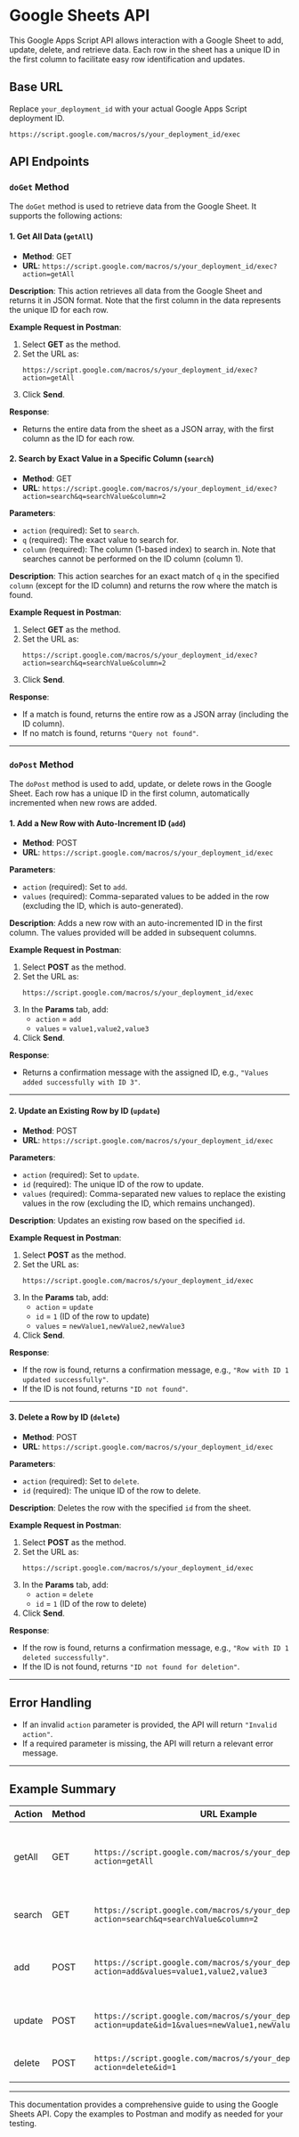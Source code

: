 
# Google Sheets API

This Google Apps Script API allows interaction with a Google Sheet to add, update, delete, and retrieve data. Each row in the sheet has a unique ID in the first column to facilitate easy row identification and updates.

## Base URL

Replace `your_deployment_id` with your actual Google Apps Script deployment ID.

```
https://script.google.com/macros/s/your_deployment_id/exec
```

## API Endpoints

### `doGet` Method

The `doGet` method is used to retrieve data from the Google Sheet. It supports the following actions:

#### 1. Get All Data (`getAll`)

- **Method**: GET
- **URL**: `https://script.google.com/macros/s/your_deployment_id/exec?action=getAll`

**Description**: This action retrieves all data from the Google Sheet and returns it in JSON format. Note that the first column in the data represents the unique ID for each row.

**Example Request in Postman**:
1. Select **GET** as the method.
2. Set the URL as:  
   ```
   https://script.google.com/macros/s/your_deployment_id/exec?action=getAll
   ```
3. Click **Send**.

**Response**:
- Returns the entire data from the sheet as a JSON array, with the first column as the ID for each row.

#### 2. Search by Exact Value in a Specific Column (`search`)

- **Method**: GET
- **URL**: `https://script.google.com/macros/s/your_deployment_id/exec?action=search&q=searchValue&column=2`

**Parameters**:
- `action` (required): Set to `search`.
- `q` (required): The exact value to search for.
- `column` (required): The column (1-based index) to search in. Note that searches cannot be performed on the ID column (column 1).

**Description**: This action searches for an exact match of `q` in the specified `column` (except for the ID column) and returns the row where the match is found.

**Example Request in Postman**:
1. Select **GET** as the method.
2. Set the URL as:  
   ```
   https://script.google.com/macros/s/your_deployment_id/exec?action=search&q=searchValue&column=2
   ```
3. Click **Send**.

**Response**:
- If a match is found, returns the entire row as a JSON array (including the ID column).
- If no match is found, returns `"Query not found"`.

---

### `doPost` Method

The `doPost` method is used to add, update, or delete rows in the Google Sheet. Each row has a unique ID in the first column, automatically incremented when new rows are added.

#### 1. Add a New Row with Auto-Increment ID (`add`)

- **Method**: POST
- **URL**: `https://script.google.com/macros/s/your_deployment_id/exec`

**Parameters**:
- `action` (required): Set to `add`.
- `values` (required): Comma-separated values to be added in the row (excluding the ID, which is auto-generated).

**Description**: Adds a new row with an auto-incremented ID in the first column. The values provided will be added in subsequent columns.

**Example Request in Postman**:
1. Select **POST** as the method.
2. Set the URL as:  
   ```
   https://script.google.com/macros/s/your_deployment_id/exec
   ```
3. In the **Params** tab, add:
   - `action` = `add`
   - `values` = `value1,value2,value3`
4. Click **Send**.

**Response**:
- Returns a confirmation message with the assigned ID, e.g., `"Values added successfully with ID 3"`.

---

#### 2. Update an Existing Row by ID (`update`)

- **Method**: POST
- **URL**: `https://script.google.com/macros/s/your_deployment_id/exec`

**Parameters**:
- `action` (required): Set to `update`.
- `id` (required): The unique ID of the row to update.
- `values` (required): Comma-separated new values to replace the existing values in the row (excluding the ID, which remains unchanged).

**Description**: Updates an existing row based on the specified `id`.

**Example Request in Postman**:
1. Select **POST** as the method.
2. Set the URL as:  
   ```
   https://script.google.com/macros/s/your_deployment_id/exec
   ```
3. In the **Params** tab, add:
   - `action` = `update`
   - `id` = `1` (ID of the row to update)
   - `values` = `newValue1,newValue2,newValue3`
4. Click **Send**.

**Response**:
- If the row is found, returns a confirmation message, e.g., `"Row with ID 1 updated successfully"`.
- If the ID is not found, returns `"ID not found"`.

---

#### 3. Delete a Row by ID (`delete`)

- **Method**: POST
- **URL**: `https://script.google.com/macros/s/your_deployment_id/exec`

**Parameters**:
- `action` (required): Set to `delete`.
- `id` (required): The unique ID of the row to delete.

**Description**: Deletes the row with the specified `id` from the sheet.

**Example Request in Postman**:
1. Select **POST** as the method.
2. Set the URL as:  
   ```
   https://script.google.com/macros/s/your_deployment_id/exec
   ```
3. In the **Params** tab, add:
   - `action` = `delete`
   - `id` = `1` (ID of the row to delete)
4. Click **Send**.

**Response**:
- If the row is found, returns a confirmation message, e.g., `"Row with ID 1 deleted successfully"`.
- If the ID is not found, returns `"ID not found for deletion"`.

---

## Error Handling

- If an invalid `action` parameter is provided, the API will return `"Invalid action"`.
- If a required parameter is missing, the API will return a relevant error message.

---

## Example Summary

| Action    | Method | URL Example                                                                                                  | Description                                           |
|-----------|--------|--------------------------------------------------------------------------------------------------------------|-------------------------------------------------------|
| getAll    | GET    | `https://script.google.com/macros/s/your_deployment_id/exec?action=getAll`                                   | Retrieves all data in JSON format, including IDs      |
| search    | GET    | `https://script.google.com/macros/s/your_deployment_id/exec?action=search&q=searchValue&column=2`            | Searches for `searchValue` in column 2                |
| add       | POST   | `https://script.google.com/macros/s/your_deployment_id/exec?action=add&values=value1,value2,value3`           | Adds a new row with auto-incremented ID               |
| update    | POST   | `https://script.google.com/macros/s/your_deployment_id/exec?action=update&id=1&values=newValue1,newValue2`   | Updates the row with ID 1 with new values             |
| delete    | POST   | `https://script.google.com/macros/s/your_deployment_id/exec?action=delete&id=1`                               | Deletes the row with ID 1                             |

---

This documentation provides a comprehensive guide to using the Google Sheets API. Copy the examples to Postman and modify as needed for your testing.

